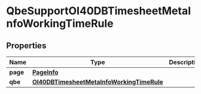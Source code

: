 
# QbeSupportOI40DBTimesheetMetaInfoWorkingTimeRule

## Properties
Name | Type | Description | Notes
------------ | ------------- | ------------- | -------------
**page** | [**PageInfo**](PageInfo.md) |  |  [optional]
**qbe** | [**OI40DBTimesheetMetaInfoWorkingTimeRule**](OI40DBTimesheetMetaInfoWorkingTimeRule.md) |  |  [optional]




